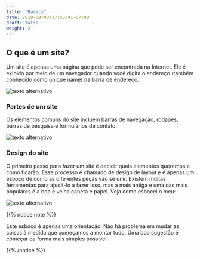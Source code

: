 ```yaml
---
title: "Basics"
date: 2019-09-03T17:53:41-07:00
draft: false
weight: 2
---
```


## O que é um site?

Um site é apenas uma página que pode ser encontrada na Internet. Ele é exibido por meio de um navegador quando você digita o endereço (também conhecido como unique name) na barra de endereço.

![texto alternativo](https://1mtvya.dm.files.1drv.com/y4mqBcdQfTi7DP7Pk8U1Yu86e9ObVoogX4E9bB_jcTLAm5HVJpHgKWm6xeBpo_22xqLBgUwewOMcGKwEKFp9LHgFGgIcA2E-7W1XWmFqR3fkD04AQXAZFMxZxJdqqBlPvqrIs7rh_XEJRwpQc0eoRTERgI2gIJ_yR6jlCjz5Xer_oLWcVGTo12DUg-WTB5jM77hz4nbHirbMyufs6NQ60EIrg?width=660&height=521&cropmode=none "gráfico do navegador da web")

### Partes de um site

Os elementos comuns do site incluem barras de navegação, rodapés, barras de pesquisa e formulários de contato.

![texto alternativo](../media/website-parts.PNG "elementos de um site no spotify")

### Design do site

O primeiro passo para fazer um site é decidir quais elementos queremos e como ficarão. Esse processo é chamado de design de layout e é apenas um esboço de como as diferentes peças vão se unir. Existem muitas ferramentas para ajudá-lo a fazer isso, mas a mais antiga e uma das mais populares é a boa e velha caneta e papel. Veja como esbocei o meu:

![texto alternativo](../media/dog-layout-sm.png "exemplo de site para Benji")

{{% notice note %}}

Este esboço é apenas uma orientação. Não há problema em mudar as coisas à medida que começamos a montar tudo. Uma boa sugestão é começar da forma mais simples possível.

{{% /notice %}}
